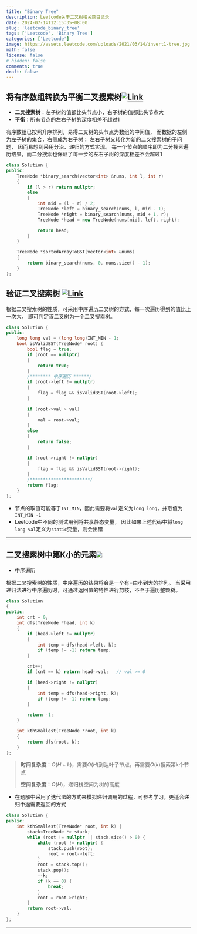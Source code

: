 ```yaml
---
title: "Binary Tree"
description: Leetcode关于二叉树相关题目记录
date: 2024-07-14T12:15:35+08:00
slug: 'leetcode_binary_tree'
tags: ['Leetcode', 'Binary Tree']
categories: ['Leetcode']
image: https://assets.leetcode.com/uploads/2021/03/14/invert1-tree.jpg
math: false
license: false
# hidden: false
comments: true
draft: false
---
```


## 将有序数组转换为平衡二叉搜索树[![Link](/icons/link.svg)](https://leetcode.cn/problems/convert-sorted-array-to-binary-search-tree/description/?envType=study-plan-v2&envId=top-100-liked)

- **二叉搜索树**：左子树的值都比头节点小，右子树的值都比头节点大
- **平衡**：所有节点的左右子树的深度相差不超过1

有序数组已按照升序排列，易得二叉树的头节点为数组的中间值，
而数据的左侧为左子树的集合，右侧成为右子树；
左右子树又转化为新的二叉搜索树的子问题，
因而易想到采用分治、递归的方式实现。
每一个节点的顺序即为二分搜索遍历结果，而二分搜索也保证了每一步的左右子树的深度相差不会超过1

```cpp
class Solution {
public:
    TreeNode *binary_search(vector<int> &nums, int l, int r)
    {
        if (l > r) return nullptr;
        else
        {
            int mid = (l + r) / 2;
            TreeNode *left = binary_search(nums, l, mid - 1);
            TreeNode *right = binary_search(nums, mid + 1, r);
            TreeNode *head = new TreeNode(nums[mid], left, right);

            return head;
        }
    }

    TreeNode *sortedArrayToBST(vector<int> &nums)
    {
        return binary_search(nums, 0, nums.size() - 1);
    }
};
```

## 验证二叉搜索树 [![Link](/icons/link.svg)](https://leetcode.cn/problems/validate-binary-search-tree/description/?envType=study-plan-v2&envId=top-100-liked)

根据二叉搜索树的性质，可采用中序遍历二叉树的方式，每一次遍历得到的值比上一次大，
即可判定该二叉树为一个二叉搜索树。

```cpp
class Solution {
public:
    long long val = (long long)INT_MIN - 1;
    bool isValidBST(TreeNode* root) {
        bool flag = true;
        if (root == nullptr)
        {
            return true;
        }
        /******** 中序遍历 ******/
        if (root->left != nullptr)
        {
            flag = flag && isValidBST(root->left);
        }

        if (root->val > val)
        {
            val = root->val;
        }
        else
        {
            return false;
        }

        if (root->right != nullptr)
        {
            flag = flag && isValidBST(root->right);
        }
        /***********************/
        return flag;
    }
};
```
- 节点的取值可能等于`INT_MIN`，因此需要将`val`定义为`long long`，并取值为`INT_MIN -1`
- Leetcode中不同的测试用例将共享静态变量，
因此如果上述代码中将`long long val`定义为`static`变量，则会出错


----


## 二叉搜索树中第K小的元素[![](icons/link.svg)](https://leetcode.cn/problems/kth-smallest-element-in-a-bst/description/?envType=study-plan-v2&envId=top-100-liked)

- 中序遍历

根据二叉搜索树的性质，中序遍历的结果将会是一个有=由小到大的排列。
当采用递归法进行中序遍历时，可通过返回值的特性进行剪枝，不至于遍历整颗树。

```cpp
class Solution
{
public:
    int cnt = 0;
    int dfs(TreeNode *head, int k)
    {
        if (head->left != nullptr)
        {
            int temp = dfs(head->left, k);
            if (temp != -1) return temp;
        }

        cnt++;
        if (cnt == k) return head->val;   // val >= 0

        if (head->right != nullptr)
        {
            int temp = dfs(head->right, k);
            if (temp != -1) return temp;
        }

        return -1;
    }

    int kthSmallest(TreeNode *root, int k)
    {
        return dfs(root, k);
    }
};
```

> **时间复杂度**：$O(H+k)$，需要$O(H)$到达叶子节点，再需要$O(k)$搜索第k个节点
>
> **空间复杂度**：$O(H)$，递归栈空间为树的高度

- 在题解中采用了迭代法的方式来模拟递归调用的过程，可参考学习，更适合递归中途需要返回的方式

```cpp
class Solution {
public:
    int kthSmallest(TreeNode* root, int k) {
        stack<TreeNode *> stack;
        while (root != nullptr || stack.size() > 0) {
            while (root != nullptr) {
                stack.push(root);
                root = root->left;
            }
            root = stack.top();
            stack.pop();
            --k;
            if (k == 0) {
                break;
            }
            root = root->right;
        }
        return root->val;
    }
};
```

------ 

